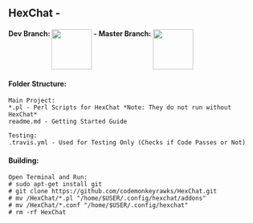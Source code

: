 ## HexChat - 

<h4>
Dev Branch: <a href="https://travis-ci.org/codemonkeyrawks/HexChat/branches"><img src="https://travis-ci.org/codemonkeyrawks/HexChat.svg?branch=dev" alt="" width="80px" align="top"></a>
-
Master Branch: <a href="https://travis-ci.org/codemonkeyrawks/HexChat/branches"><img src="https://travis-ci.org/codemonkeyrawks/HexChat.svg?branch=master" alt="" width="80px" align="top"></a>
</h4>

#### Folder Structure:

    Main Project:
    *.pl - Perl Scripts for HexChat *Note: They do not run without HexChat*
    readme.md - Getting Started Guide
    
    Testing:
    .travis.yml - Used for Testing Only (Checks if Code Passes or Not)

#### Building:
```shell
Open Terminal and Run:
# sudo apt-get install git
# git clone https://github.com/codemonkeyrawks/HexChat.git
# mv /HexChat/*.pl "/home/$USER/.config/hexchat/addons"
# mv /HexChat/*.conf "/home/$USER/.config/hexchat"
# rm -rf HexChat
```
